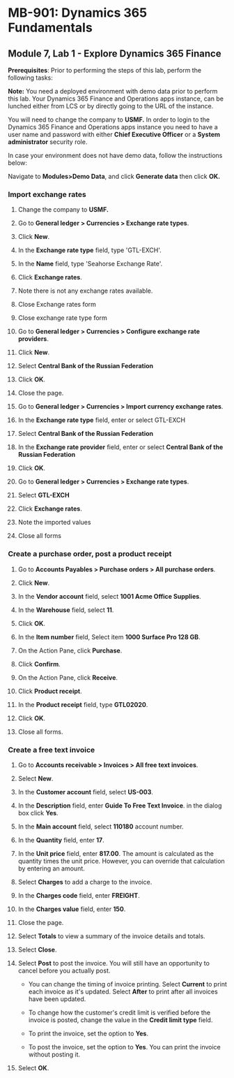 
# MB-901: Dynamics 365 Fundamentals 
## Module 7, Lab 1 - Explore Dynamics 365 Finance 


**Prerequisites**: Prior to performing the steps of this lab, perform the
following tasks: 

**Note:** You need a deployed environment with demo data prior to perform
this lab. Your Dynamics 365 Finance and Operations apps instance, can be
lunched either from LCS or by directly going to the URL of the instance.

You will need to change the company to **USMF.** In order to login to the Dynamics 365 Finance and Operations apps instance you need to have a user name and password with either **Chief Executive Officer** or a **System administrator** security role.

In case your environment does not have demo data, follow the instructions
below:

Navigate to **Modules>Demo Data**, and click **Generate data** then click
    **OK.**

### Import exchange rates

1.  Change the company to **USMF.**

2.  Go to **General ledger > Currencies > Exchange rate types**.

3.  Click **New**.

4.  In the **Exchange rate type** field, type 'GTL-EXCH'.

5.  In the **Name** field, type 'Seahorse Exchange Rate'.

6.  Click **Exchange rates**.

7.  Note there is not any exchange rates available.

8.  Close Exchange rates form

9.  Close exchange rate type form

10. Go to **General ledger > Currencies > Configure exchange rate providers**.

11. Click **New**.

12. Select **Central Bank of the Russian Federation**

13. Click **OK**.

14. Close the page.

15. Go to **General ledger > Currencies > Import currency exchange rates**.

16. In the **Exchange rate type** field, enter or select GTL-EXCH

17. Select **Central Bank of the Russian Federation**

18. In the **Exchange rate provider** field, enter or select **Central Bank of
    the Russian Federation**

19. Click **OK**.

20. Go to **General ledger > Currencies > Exchange rate types**.

21. Select **GTL-EXCH**

22. Click **Exchange rates**.

23. Note the imported values

24. Close all forms

### Create a purchase order, post a product receipt

1.  Go to **Accounts Payables > Purchase orders > All purchase orders**.

2.  Click **New**.

3.  In the **Vendor account** field, select **1001 Acme Office Supplies**.

4.  In the **Warehouse** field, select **11**.

5.  Click **OK**.

6.  In the **Item number** field, Select item **1000 Surface Pro 128 GB**.

7.  On the Action Pane, click **Purchase**.

8.  Click **Confirm**.

9.  On the Action Pane, click **Receive**.

10. Click **Product receipt**.

11. In the **Product receipt** field, type **GTL02020**.

12. Click **OK**.

13. Close all forms.

### Create a free text invoice

1.  Go to **Accounts receivable > Invoices > All free text invoices**.

2.  Select **New**.

3.  In the **Customer account** field, select **US-003**.

4.  In the **Description** field, enter **Guide To Free Text Invoice**. in the
    dialog box click **Yes**.

5.  In the **Main account** field, select **110180** account number.

6.  In the **Quantity** field, enter **17**.

7.  In the **Unit price** field, enter **817.00**. The amount is calculated as
    the quantity times the unit price. However, you can override that
    calculation by entering an amount.

8.  Select **Charges** to add a charge to the invoice.

9.  In the **Charges code** field, enter **FREIGHT**.

10. In the **Charges value** field, enter **150**.

11. Close the page.

12. Select **Totals** to view a summary of the invoice details and totals.

13. Select **Close**.

14. Select **Post** to post the invoice. You will still have an opportunity to
    cancel before you actually post.

    -  You can change the timing of invoice printing. Select **Current** to
        print each invoice as it's updated. Select **After** to print after all
        invoices have been updated.

    -  To change how the customer's credit limit is verified before the invoice
        is posted, change the value in the **Credit limit type** field.

    -  To print the invoice, set the option to **Yes**.

    -  To post the invoice, set the option to **Yes**. You can print the
        invoice without posting it.

15. Select **OK**.
